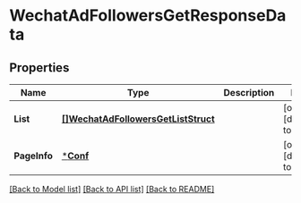 # WechatAdFollowersGetResponseData

## Properties
Name | Type | Description | Notes
------------ | ------------- | ------------- | -------------
**List** | [**[]WechatAdFollowersGetListStruct**](WechatAdFollowersGetListStruct.md) |  | [optional] [default to null]
**PageInfo** | [***Conf**](conf.md) |  | [optional] [default to null]

[[Back to Model list]](../README.md#documentation-for-models) [[Back to API list]](../README.md#documentation-for-api-endpoints) [[Back to README]](../README.md)



